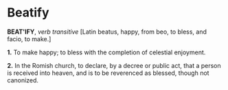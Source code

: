# Beatify

**BEAT'IFY**, _verb transitive_ \[Latin beatus, happy, from beo, to bless, and facio, to make.\]

**1.** To make happy; to bless with the completion of celestial enjoyment.

**2.** In the Romish church, to declare, by a decree or public act, that a person is received into heaven, and is to be reverenced as blessed, though not canonized.